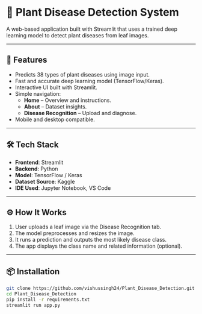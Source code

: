 # 🌿 Plant Disease Detection System

A web-based application built with Streamlit that uses a trained deep learning model to detect plant diseases from leaf images.

---

## 🚀 Features

- Predicts 38 types of plant diseases using image input.
- Fast and accurate deep learning model (TensorFlow/Keras).
- Interactive UI built with Streamlit.
- Simple navigation:
  - **Home** – Overview and instructions.
  - **About** – Dataset insights.
  - **Disease Recognition** – Upload and diagnose.
- Mobile and desktop compatible.

---

## 🛠 Tech Stack

- **Frontend**: Streamlit
- **Backend**: Python
- **Model**: TensorFlow / Keras
- **Dataset Source**: Kaggle
- **IDE Used**: Jupyter Notebook, VS Code

---

## ⚙️ How It Works

1. User uploads a leaf image via the Disease Recognition tab.
2. The model preprocesses and resizes the image.
3. It runs a prediction and outputs the most likely disease class.
4. The app displays the class name and related information (optional).

---

## 📦 Installation

```bash
git clone https://github.com/vishussingh24/Plant_Disease_Detection.git
cd Plant_Disease_Detection
pip install -r requirements.txt
streamlit run app.py